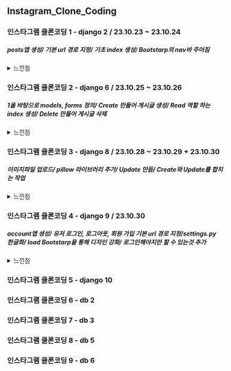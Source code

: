 ## Instagram_Clone_Coding
### 인스타그램 클론코딩 1 - django 2 / 23.10.23 ~ 23.10.24

##### posts앱 생성/ 기본 url 경로 지정/ 기초 index 생성/ Bootstarp의 nav바 주어짐
<details>
<summary>느낀점</summary>


<!-- summary 아래 한칸 공백 두어야함 -->
- 9월달의 나는 어렵게 한거 같지만 지금 와서 보니 쉬운 문제인거 같다.
- bootstarp만 더 이해하면 좋을거 같다.
</details>

### 인스타그램 클론코딩 2 - django 6 / 23.10.25 ~ 23.10.26
##### 1을 바탕으로 models, forms 정의/ Create 만들어 게시글 생성/ Read 역할 하는 index 생성/ Delete 만들어 게시글 삭제
<details>
<summary>느낀점</summary>


<!-- summary 아래 한칸 공백 두어야함 -->
- CRD 제작하면서 교안을 안보고 치기에는 아직 힘든 단계이다. 
- 복습하는 느낌이라 좋다. 
- bootstrap을 사용하는게 아직도 힘들다 디자인적 측면에선 감각이 없는듯 하다.
- 비슷하게만 만들면 되는거 아닐까...?

</details>

### 인스타그램 클론코딩 3 - django 8 / 23.10.28 ~ 23.10.29 + 23.10.30
##### 이미지파일 업로드/ pillow 라이브러리 추가/ Update 만듬/ Create와 Update를 합치는 작업

<details>
<summary>느낀점</summary>

<!-- summary 아래 한칸 공백 두어야함 -->
- 게시글 위에 사진 올리는게 어려워서 구글링 했다. (class="card-img-top")
- CRUD의 U를 만드는건 어렵긴 했지만 다른 실습과 형식은 비슷하기 때문에 나름 어렵지 않게 만들었다.
- 그런데 update와 create를 form으로 합쳐서 만들려고 하니 많은 오류가 있었다.
- 두번째 게시글부터 edit을 누르니 첫번째 게시글이 삭제되는 오류가 있었고 '</.form>'을 안닫아 줘서 생긴 문제였다.
- 아직 못고친 오류에는 edit을 누르면 기존의 사진은 그대로 있는데 게시글 내용은 안보인다. DB에는 있는거 보면 잘못 불러온거 같다.
- 여전히 bootstrap을 사용하는건 어렵다. edit 옆에 delete가 있어야 하는데 밑으로 갔다. 다른 실습에서는 form을 안쓰고 버튼을 써서 해결했는데 form을 쓰는 방법으로 해결할 수 있지 않을까 싶다.
- 2에서 넘어갔던 post.html 만들었고 include를 사용했다
- edit가 안되는 문제가 있었다. 원인은 form.html로 create와 update를 합치면서 경로를 create로 해줬기 때문에 수정할때마다 수정이 안되고 생성이 됬었다. 이를 해결하기 위해 url 지정 부분에 post가 존재하면 update로 연결 그렇지 않으면 create로 지정해서 문제를 해결했다. thanks to 예진
  
</details>

### 인스타그램 클론코딩 4 - django 9  / 23.10.30
##### account앱 생성/ 유저 로그인, 로그아웃, 회원 가입 기본 url 경로 지정/settings.py 한글화/ load Bootstarp을 통해 디자인 강화/ 로그인해야지만 할 수 있는것 추가
<details>
<summary>느낀점</summary>

<!-- summary 아래 한칸 공백 두어야함 -->
- 거의 1달전에 배웠던 문법들이다
- 익숙한 코드가 거의 없고 사실상 처음 보는 느낌이 강했다.
- 특히 form.get_user()이런걸 언제 했는지 기억이 아예 없다.
- 그래도 유효성검사, html의 form 틀이 비슷한면이 있기 때문에 괜찮았다.
- 교안을 안보고 치려고 했지만 불가능
- 따라 치면서 아 이런 흐름이구나, 이 코딩이 이런 뜻이 구나 인지하고 넘어가야될것 같다
- admin.py에 등록하는게 명세가 좀 이상하다 그냥 내가 한게 맞다고 생각하자
  
</details>

### 인스타그램 클론코딩 5 - django 10  
### 인스타그램 클론코딩 6 - db 2  
### 인스타그램 클론코딩 7 - db 3  
### 인스타그램 클론코딩 8 - db 5  
### 인스타그램 클론코딩 9 - db 6